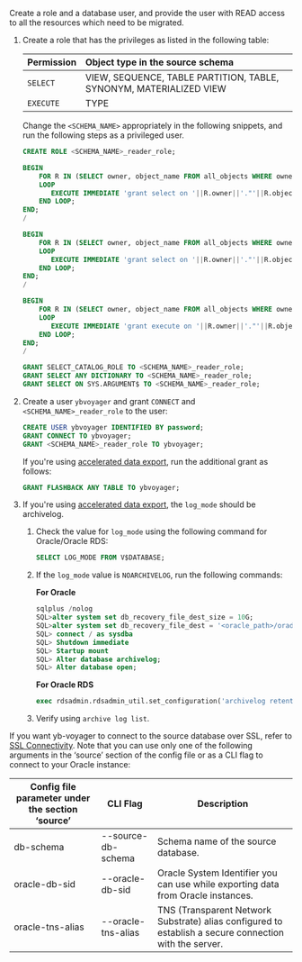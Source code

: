 <!--
+++
private=true
+++
-->

Create a role and a database user, and provide the user with READ access to all the resources which need to be migrated.

1. Create a role that has the privileges as listed in the following table:

   | Permission | Object type in the source schema |
   | :--------- | :---------------------------------- |
   | `SELECT` | VIEW, SEQUENCE, TABLE PARTITION, TABLE, SYNONYM, MATERIALIZED VIEW |
   | `EXECUTE` | TYPE |

   Change the `<SCHEMA_NAME>` appropriately in the following snippets, and run the following steps as a privileged user.

   ```sql
   CREATE ROLE <SCHEMA_NAME>_reader_role;

   BEGIN
       FOR R IN (SELECT owner, object_name FROM all_objects WHERE owner=UPPER('<SCHEMA_NAME>') and object_type in ('VIEW','SEQUENCE','TABLE PARTITION','SYNONYM','MATERIALIZED VIEW'))
       LOOP
          EXECUTE IMMEDIATE 'grant select on '||R.owner||'."'||R.object_name||'" to <SCHEMA_NAME>_reader_role';
       END LOOP;
   END;
   /

   BEGIN
       FOR R IN (SELECT owner, object_name FROM all_objects WHERE owner=UPPER('<SCHEMA_NAME>') and object_type ='TABLE' MINUS SELECT owner, table_name from all_nested_tables where owner = UPPER('<SCHEMA_NAME>'))
       LOOP
          EXECUTE IMMEDIATE 'grant select on '||R.owner||'."'||R.object_name||'" to  <SCHEMA_NAME>_reader_role';
       END LOOP;
   END;
   /

   BEGIN
       FOR R IN (SELECT owner, object_name FROM all_objects WHERE owner=UPPER('<SCHEMA_NAME>') and object_type = 'TYPE')
       LOOP
          EXECUTE IMMEDIATE 'grant execute on '||R.owner||'."'||R.object_name||'" to <SCHEMA_NAME>_reader_role';
       END LOOP;
   END;
   /

   GRANT SELECT_CATALOG_ROLE TO <SCHEMA_NAME>_reader_role;
   GRANT SELECT ANY DICTIONARY TO <SCHEMA_NAME>_reader_role;
   GRANT SELECT ON SYS.ARGUMENT$ TO <SCHEMA_NAME>_reader_role;

   ```

1. Create a user `ybvoyager` and grant `CONNECT` and `<SCHEMA_NAME>_reader_role` to the user:

   ```sql
   CREATE USER ybvoyager IDENTIFIED BY password;
   GRANT CONNECT TO ybvoyager;
   GRANT <SCHEMA_NAME>_reader_role TO ybvoyager;
   ```

   If you're using [accelerated data export](#accelerate-data-export-for-mysql-and-oracle), run the additional grant as follows:

   ```sql
   GRANT FLASHBACK ANY TABLE TO ybvoyager;
   ```

1. If you're using [accelerated data export](#accelerate-data-export-for-mysql-and-oracle), the `log_mode` should be archivelog.

    1. Check the value for `log_mode` using the following command for Oracle/Oracle RDS:

        ```sql
        SELECT LOG_MODE FROM V$DATABASE;
        ```

    1. If the `log_mode` value is `NOARCHIVELOG`, run the following commands:

       **For Oracle**

       ```sql
       sqlplus /nolog
       SQL>alter system set db_recovery_file_dest_size = 10G;
       SQL>alter system set db_recovery_file_dest = '<oracle_path>/oradata/recovery_area' scope=spfile;
       SQL> connect / as sysdba
       SQL> Shutdown immediate
       SQL> Startup mount
       SQL> Alter database archivelog;
       SQL> Alter database open;
       ```

       **For Oracle RDS**

       ```sql
       exec rdsadmin.rdsadmin_util.set_configuration('archivelog retention hours',24);
       ```

    1. Verify using `archive log list`.

If you want yb-voyager to connect to the source database over SSL, refer to [SSL Connectivity](../../reference/yb-voyager-cli/#ssl-connectivity). Note that you can use only one of the following arguments in the ‘source’ section of the config file or as a CLI flag to connect to your Oracle instance:

| Config file parameter under the section ‘source’ | CLI Flag                | Description                                                                 |
|--------------------------------------------------|-------------------------|-----------------------------------------------------------------------------|
| db-schema                                        | --source-db-schema      | Schema name of the source database.                                        |
| oracle-db-sid                                    | --oracle-db-sid         | Oracle System Identifier you can use while exporting data from Oracle instances. |
| oracle-tns-alias                                 | --oracle-tns-alias      | TNS (Transparent Network Substrate) alias configured to establish a secure connection with the server. |
